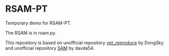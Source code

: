 # RSAM-PT
Temporary demo for RSAM-PT.

The RSAM is in rsam.py. 

This repository is based on unofficial repository [vpt_reproduce](https://github.com/DongSky/vpt_reproduce) by DongSky and unofficial repository [SAM](https://github.com/davda54/sam) by davda54.
